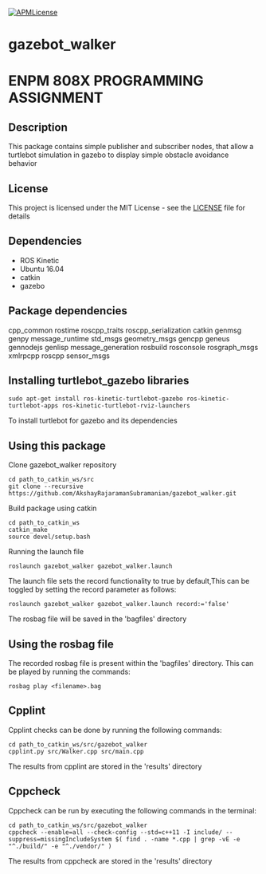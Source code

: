 [![APMLicense](https://img.shields.io/apm/l/:package.svg)](https://raw.githubusercontent.com/AkshayRajaramanSubramanian/gazebot_walker/master/LICENSE.md)
# gazebot_walker
# ENPM 808X PROGRAMMING ASSIGNMENT
## Description
This package contains simple publisher and subscriber nodes, that allow a turtlebot simulation in gazebo to display simple obstacle avoidance behavior

## License
This project is licensed under the MIT License - see the [LICENSE](https://raw.githubusercontent.com/AkshayRajaramanSubramanian/gazebot_walker/master/LICENSE.md) file for details

## Dependencies
* ROS Kinetic
* Ubuntu 16.04
* catkin
* gazebo

## Package dependencies
cpp_common
rostime
roscpp_traits
roscpp_serialization
catkin
genmsg
genpy
message_runtime
std_msgs
geometry_msgs
gencpp
geneus
gennodejs
genlisp
message_generation
rosbuild
rosconsole
rosgraph_msgs
xmlrpcpp
roscpp
sensor_msgs

## Installing turtlebot_gazebo libraries
```
sudo apt-get install ros-kinetic-turtlebot-gazebo ros-kinetic-turtlebot-apps ros-kinetic-turtlebot-rviz-launchers
```
To install turtlebot for gazebo and its dependencies

## Using this package
Clone gazebot_walker repository
```
cd path_to_catkin_ws/src
git clone --recursive https://github.com/AkshayRajaramanSubramanian/gazebot_walker.git
```
Build package using catkin
```
cd path_to_catkin_ws
catkin_make
source devel/setup.bash
```
Running the launch file
```
roslaunch gazebot_walker gazebot_walker.launch
```
The launch file sets the record functionality to true by default,This can be toggled by setting the record parameter as follows:
```
roslaunch gazebot_walker gazebot_walker.launch record:='false'
```
The rosbag file will be saved in the 'bagfiles' directory

## Using the rosbag file
The recorded rosbag file is present within the 'bagfiles' directory. This can be played by running the commands:
```
rosbag play <filename>.bag
```

## Cpplint
Cpplint checks can be done by running the following commands:
```
cd path_to_catkin_ws/src/gazebot_walker
cpplint.py src/Walker.cpp src/main.cpp
```
The results from cpplint are stored in the 'results' directory


## Cppcheck
Cppcheck can be run by executing the following commands in the terminal:
```
cd path_to_catkin_ws/src/gazebot_walker
cppcheck --enable=all --check-config --std=c++11 -I include/ --suppress=missingIncludeSystem $( find . -name *.cpp | grep -vE -e "^./build/" -e "^./vendor/" )
```
The results from cppcheck are stored in the 'results' directory
